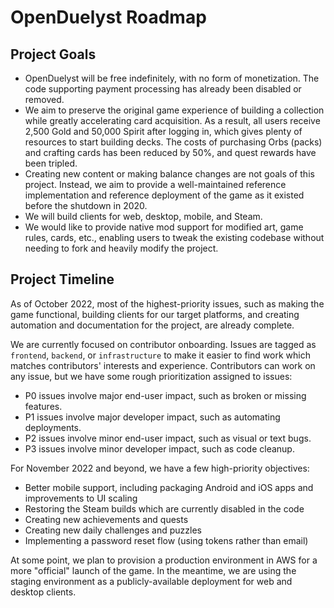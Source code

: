 # OpenDuelyst Roadmap

## Project Goals

- OpenDuelyst will be free indefinitely, with no form of monetization. The code
	supporting payment processing has already been disabled or removed.
- We aim to preserve the original game experience of building a collection
	while greatly accelerating card acquisition. As a result, all users receive
	2,500 Gold and 50,000 Spirit after logging in, which gives plenty of
	resources to start building decks. The costs of purchasing Orbs (packs) and
	crafting cards has been reduced by 50%, and quest rewards have been tripled.
- Creating new content or making balance changes are not goals of this project.
	Instead, we aim to provide a well-maintained reference implementation and
	reference deployment of the game as it existed before the shutdown in 2020.
- We will build clients for web, desktop, mobile, and Steam.
- We would like to provide native mod support for modified art, game rules,
	cards, etc., enabling users to tweak the existing codebase without needing
	to fork and heavily modify the project.

## Project Timeline

As of October 2022, most of the highest-priority issues, such as making the
game functional, building clients for our target platforms, and creating
automation and documentation for the project, are already complete.

We are currently focused on contributor onboarding. Issues are tagged as
`frontend`, `backend`, or `infrastructure` to make it easier to find work which
matches contributors' interests and experience. Contributors can work on any
issue, but we have some rough prioritization assigned to issues:

- P0 issues involve major end-user impact, such as broken or missing features.
- P1 issues involve major developer impact, such as automating deployments.
- P2 issues involve minor end-user impact, such as visual or text bugs.
- P3 issues involve minor developer impact, such as code cleanup.

For November 2022 and beyond, we have a few high-priority objectives:

- Better mobile support, including packaging Android and iOS apps and
	improvements to UI scaling
- Restoring the Steam builds which are currently disabled in the code
- Creating new achievements and quests
- Creating new daily challenges and puzzles
- Implementing a password reset flow (using tokens rather than email)

At some point, we plan to provision a production environment in AWS for a more
"official" launch of the game. In the meantime, we are using the staging
environment as a publicly-available deployment for web and desktop clients.
